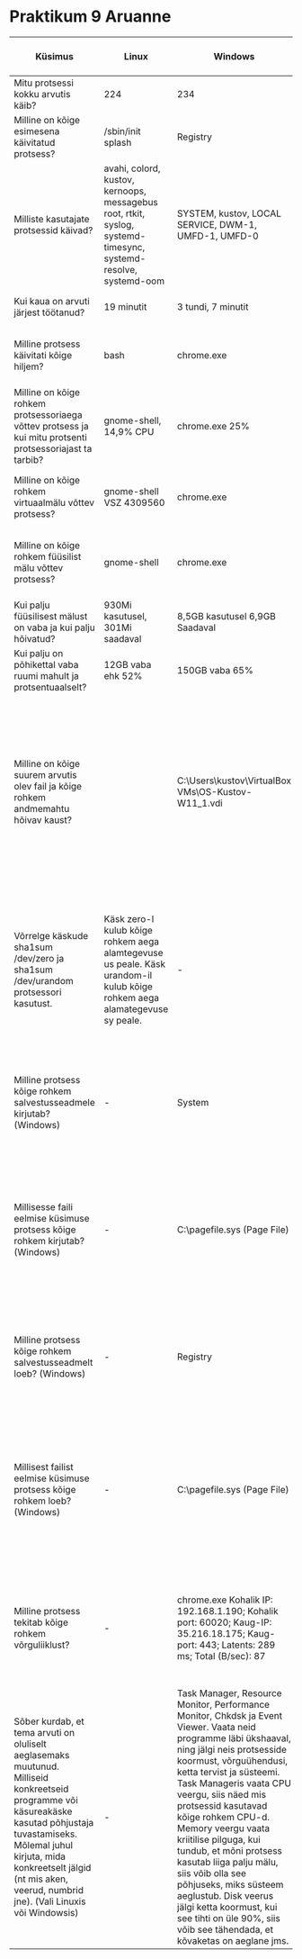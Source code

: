 # Praktikum 9 Aruanne


| Küsimus                                                                                                                                                                                                                                                                 | Linux                                                                                                                      | Windows                                                                                                                                                                                                                                                                                                                                                                                                                                                                                                                                                            | Linuxis kasutatud käsklus                                                                                                                    | Windowsis kasutatud tööriist                                                                                                                                                              |
|-------------------------------------------------------------------------------------------------------------------------------------------------------------------------------------------------------------------------------------------------------------------------|----------------------------------------------------------------------------------------------------------------------------|--------------------------------------------------------------------------------------------------------------------------------------------------------------------------------------------------------------------------------------------------------------------------------------------------------------------------------------------------------------------------------------------------------------------------------------------------------------------------------------------------------------------------------------------------------------------|----------------------------------------------------------------------------------------------------------------------------------------------|-------------------------------------------------------------------------------------------------------------------------------------------------------------------------------------------|
| Mitu protsessi kokku arvutis käib?                                                                                                                                                                                                                                      | 224                                                                                                                        | 234                                                                                                                                                                                                                                                                                                                                                                                                                                                                                                                                                                | ps -aux \| wc -l                                                                                                                             | Task Manager > Performance                                                                                                                                                                |
| Milline on kõige esimesena käivitatud protsess?                                                                                                                                                                                                                         | /sbin/init splash                                                                                                          | Registry                                                                                                                                                                                                                                                                                                                                                                                                                                                                                                                                                           | ps axopid, cmd, comm, etime                                                                                                                  | Process Explorer > Start Time                                                                                                                                                             |
| Milliste kasutajate protsessid käivad?                                                                                                                                                                                                                                  | avahi, colord, kustov, kernoops, messagebus root, rtkit, syslog, systemd-timesync, systemd-resolve, systemd-oom            | SYSTEM, kustov, LOCAL SERVICE, DWM-1, UMFD-1, UMFD-0                                                                                                                                                                                                                                                                                                                                                                                                                                                                                                               | ps -eo user= \| sort \| uniq                                                                                                                 | Task Manager > Details > User Name                                                                                                                                                        |
| Kui kaua on arvuti järjest töötanud?                                                                                                                                                                                                                                    | 19 minutit                                                                                                                 | 3 tundi, 7 minutit                                                                                                                                                                                                                                                                                                                                                                                                                                                                                                                                                 | uptime                                                                                                                                       | Task Manager > Performance                                                                                                                                                                |
| Milline protsess käivitati kõige hiljem?                                                                                                                                                                                                                                | bash                                                                                                                       | chrome.exe                                                                                                                                                                                                                                                                                                                                                                                                                                                                                                                                                         | ps -eo pid, lstart, cmd -- sort= start_time \| tail -n 2                                                                                     | Process Explorer > Start Time                                                                                                                                                             |
| Milline on kõige rohkem protsessoriaega võttev protsess ja kui mitu protsenti protsessoriajast ta tarbib?                                                                                                                                                               | gnome-shell, 14,9% CPU                                                                                                     | chrome.exe 25%                                                                                                                                                                                                                                                                                                                                                                                                                                                                                                                                                     | ps -eo pid, comm, %cpu -- sort= -%cpu \| head -n 2                                                                                           | Task Manager > Process                                                                                                                                                                    |
| Milline on kõige rohkem virtuaalmälu võttev protsess?                                                                                                                                                                                                                   | gnome-shell VSZ 4309560                                                                                                    | chrome.exe                                                                                                                                                                                                                                                                                                                                                                                                                                                                                                                                                         | ps -eo pid, comm, vsize -- sort= vsize \| head -n 2                                                                                          | Task Manager > Details > Commit Size                                                                                                                                                      |
| Milline on kõige rohkem füüsilist mälu võttev protsess?                                                                                                                                                                                                                 | gnome-shell                                                                                                                | chrome.exe                                                                                                                                                                                                                                                                                                                                                                                                                                                                                                                                                         | ps -eo pid, comm, %mem -- sort= -%mem \| head -n 2                                                                                           | Task Manager > Details > Working Set                                                                                                                                                      |
| Kui palju füüsilisest mälust on vaba ja kui palju hõivatud?                                                                                                                                                                                                             | 930Mi kasutusel, 301Mi saadaval                                                                                            | 8,5GB kasutusel 6,9GB Saadaval                                                                                                                                                                                                                                                                                                                                                                                                                                                                                                                                     | free -h                                                                                                                                      | Task Manager > Performance                                                                                                                                                                |
| Kui palju on põhikettal vaba ruumi mahult ja protsentuaalselt?                                                                                                                                                                                                          | 12GB vaba ehk 52%                                                                                                          | 150GB vaba 65%                                                                                                                                                                                                                                                                                                                                                                                                                                                                                                                                                     | df -h/                                                                                                                                       | File Explorer > This PC > Local Disk (C:)                                                                                                                                                 |
| Milline on kõige suurem arvutis olev fail ja kõige rohkem andmemahtu hõivav kaust?                                                                                                                                                                                      |                                                                                                                            | C:\Users\kustov\VirtualBox VMs\OS-Kustov-W11_1.vdi                                                                                                                                                                                                                                                                                                                                                                                                                                                                                                                 | Fail: sudo find / -type f exec du -h {} + \| sort -hr \| head -n1 Kaust: sudo du -h / --max-  depth=1 \| sort-hr                             | Windows Powershell > Get-ChildItem -Recurse -Directory -Exclude "C:\" \| Sort-Object {($_.GetFiles() \|  Measure-Object -Property Length -Sum).Sum} -Descending \| Select-Object -First 1 |
| Võrrelge käskude sha1sum /dev/zero ja sha1sum /dev/urandom protsessori kasutust.                                                                                                                                                                                        | Käsk zero-l kulub kõige rohkem aega alamtegevuse us peale. Käsk urandom-il kulub kõige rohkem aega alamategevuse sy peale. | -                                                                                                                                                                                                                                                                                                                                                                                                                                                                                                                                                                  | Käsk zero: sha1sum /dev/zero \| sha1sum /dev/zero Käsk urandom: sha1sum /dev/urandom \| sha1sum /dev/urandom  Käsk top, et kontrollida infot | -                                                                                                                                                                                         |
| Milline protsess kõige rohkem salvestusseadmele kirjutab? (Windows)                                                                                                                                                                                                     | -                                                                                                                          | System                                                                                                                                                                                                                                                                                                                                                                                                                                                                                                                                                             | -                                                                                                                                            | Task Manager > Performance > Resource monitor > Disk > Process with disk activity > Write (B/sec)                                                                                         |
| Millisesse faili eelmise küsimuse protsess kõige rohkem kirjutab? (Windows)                                                                                                                                                                                             | -                                                                                                                          | C:\pagefile.sys (Page File)                                                                                                                                                                                                                                                                                                                                                                                                                                                                                                                                        | -                                                                                                                                            | Task Manager > Performance > Resource Monitor > Disk > Process with disk activity > Write (B/sec) Disk Activity - Suurim write väärtus Systemi puhul                                      |
| Milline protsess kõige rohkem salvestusseadmelt loeb? (Windows)                                                                                                                                                                                                         | -                                                                                                                          | Registry                                                                                                                                                                                                                                                                                                                                                                                                                                                                                                                                                           | -                                                                                                                                            | Task Manager > Performance > Resource Monitor > Disk >  Process with disk activity > Read (B/sec)                                                                                         |
| Millisest failist eelmise küsimuse protsess kõige rohkem loeb? (Windows)                                                                                                                                                                                                | -                                                                                                                          | C:\pagefile.sys (Page File)                                                                                                                                                                                                                                                                                                                                                                                                                                                                                                                                        | -                                                                                                                                            | Task Manager > Performance > Resource Monitor > Disk >  Process with disk activity > Read (b/sec) Disk Activity - Suurim read väärtus Registry puhul                                      |
| Milline protsess tekitab kõige rohkem võrguliiklust?                                                                                                                                                                                                                    | -                                                                                                                          | chrome.exe Kohalik IP: 192.168.1.190;  Kohalik port: 60020; Kaug-IP: 35.216.18.175;  Kaug-port: 443; Latents: 289 ms; Total (B/sec): 87                                                                                                                                                                                                                                                                                                                                                                                                                            | -                                                                                                                                            | Task Manager > Performance > Resource Monitor > Network >  Processes with network activity > TCP connections                                                                              |
| Sõber kurdab, et tema arvuti on oluliselt aeglasemaks muutunud.  Milliseid konkreetseid programme või käsureakäske kasutad põhjustaja tuvastamiseks.  Mõlemal juhul kirjuta, mida konkreetselt jälgid (nt mis aken, veerud, numbrid jne).  (Vali Linuxis või Windowsis) | -                                                                                                                          | Task Manager, Resource Monitor, Performance Monitor, Chkdsk ja  Event Viewer. Vaata neid programme läbi ükshaaval, ning jälgi neis protsesside koormust, võrguühendusi, ketta tervist ja süsteemi. Task Manageris vaata CPU veergu, siis näed mis protsessid kasutavad kõige rohkem CPU-d. Memory veergu vaata kriitilise pilguga, kui tundub, et mõni protsess kasutab liiga palju mälu, siis võib olla see põhjuseks, miks süsteem aeglustub. Disk veerus jälgi ketta koormust, kui see tihti on üle 90%, siis võib see tähendada,  et kõvaketas on aeglane jms. | -                                                                                                                                            | -                                                                                                                                                                                         |
